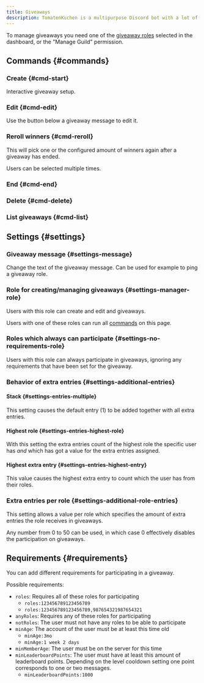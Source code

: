 ```yaml
---
title: Giveaways
description: TomatenKuchen is a multipurpose Discord bot with a lot of features. Explains giveaways and possible requirements for them.
---
```


To manage giveaways you need one of the [giveaway roles](https://tomatenkuchen.com/dashboard/settings#giveawayManageRoles) selected in the dashboard, or the "Manage Guild" permission.

## Commands {#commands}

### Create {#cmd-start}

Interactive giveaway setup.

<Command slash="giveaway start"></Command>

### Edit {#cmd-edit}

Use the button below a giveaway message to edit it.

### Reroll winners {#cmd-reroll}

<Command slash="giveaway reroll message:Message ID" message="giveaway reroll <Message ID>"></Command>

This will pick one or the configured amount of winners again after a giveaway has ended.

Users can be selected multiple times.

### End {#cmd-end}

<Command slash="giveaway end message:Message ID" message="giveaway end <Message ID>"></Command>

### Delete {#cmd-delete}

<Command slash="giveaway delete message:Message ID" message="giveaway delete <Message ID>"></Command>

### List giveaways {#cmd-list}

<Command slash="giveaway list"></Command>

## Settings {#settings}

### Giveaway message {#settings-message}

Change the text of the giveaway message. Can be used for example to ping a giveaway role.

### Role for creating/managing giveaways {#settings-manager-role}

Users with this role can create and edit and giveaways.

Users with one of these roles can run all [commands](#commands) on this page.

### Roles which always can participate {#settings-no-requirements-role}

Users with this role can always participate in giveaways, ignoring any requirements that have been set for the giveaway.

### Behavior of extra entries {#settings-additional-entries}

#### Stack {#settings-entries-multiple}

This setting causes the default entry (1) to be added together with all extra entries.

#### Highest role {#settings-entries-highest-role}

With this setting the extra entries count of the highest role the specific user has *and* which has got a value for the extra entries assigned.

#### Highest extra entry {#settings-entries-highest-entry}

This value causes the highest extra entry to count which the user has from their roles.

### Extra entries per role {#settings-additional-role-entries}

This setting allows a value per role which specifies the amount of extra entries the role receives in giveaways.

Any number from 0 to 50 can be used, in which case 0 effectively disables the participation on giveaways.

## Requirements {#requirements}

You can add different requirements for participating in a giveaway.

Possible requirements:
- `roles`: Requires all of these roles for participating
	- `roles:123456789123456789`
	- `roles:123456789123456789,987654321987654321`
- `anyRoles`: Requires any of these roles for participating
- `notRoles`: The user must not have any roles to be able to participate
- `minAge`: The account of the user must be at least this time old
	- `minAge:3mo`
	- `minAge:1 week 2 days`
- `minMemberAge`: The user must be on the server for this time
- `minLeaderboardPoints`: The user must have at least this amount of leaderboard points. Depending on the level cooldown setting one point corresponds to one or two messages.
	- `minLeaderboardPoints:1000`
